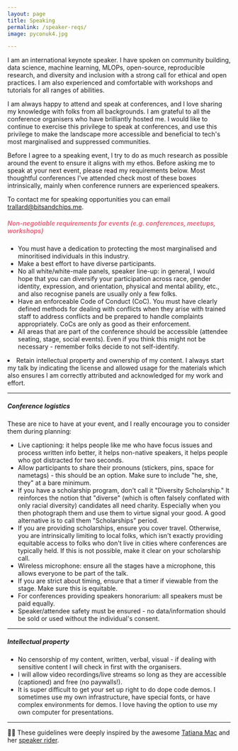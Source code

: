 ```yaml
---
layout: page
title: Speaking
permalink: /speaker-reqs/
image: pyconuk4.jpg

---
```


I am an international keynote speaker. I have spoken on community building, data science, machine learning, MLOPs, open-source, reproducible research, and diversity and inclusion with a strong call for ethical and open practices.
I am also experienced and comfortable with workshops and tutorials for all ranges of abilities.

I am always happy to attend and speak at conferences, and I love sharing my knowledge with folks from all backgrounds. I am grateful to all the conference organisers who have brilliantly hosted me. I would like to continue to exercise this privilege to speak at conferences, and use this privilege to make the landscape more accessible and beneficial to tech's most marginalised and suppressed communities.

Before I agree to a speaking event, I try to do as much research as possible around the event to ensure it aligns with my ethos. Before asking me to speak at your next event, please read my requirements below. Most thoughtful conferences I've attended check most of these boxes intrinsically, mainly when conference runners are experienced speakers. 

To contact me for speaking opportunities you can email <trallard@bitsandchips.me>.

<h5 style="color:#e96a80;"> Non-negotiable requirements for events (e.g. conferences, meetups, workshops)</h5>
<ul class='icon'>
<li>You must have a dedication to protecting the most marginalised and minoritised individuals in this industry. </li>
<li> Make a best effort to have diverse participants. </li>
<li>No all white/white-male panels, speaker line-up: in general, I would hope that you can diversify your participation across race, gender identity, expression, and orientation, physical and mental ability, etc., and also recognise panels are usually only a few folks.</li>
<li> Have an enforceable Code of Conduct (CoC). You must have clearly defined methods for dealing with conflicts when they arise with trained staff to address conflicts and be prepared to handle complaints appropriately. CoCs are only as good as their enforcement. </li>
<li>All areas that are part of the conference should be accessible (attendee seating, stage, social events). Even if you think this might not be necessary - remember folks decide to not self-identify.</li>
</ul>
<li> Retain intellectual property and ownership of my content. I always start my talk by indicating the license and allowed usage for the materials which also ensures I am correctly attributed and acknowledged for my work and effort.</li>

---

##### Conference logistics
These are nice to have at your event, and I really encourage you to consider them during planning:
<ul class='icon'>
<li> Live captioning: it helps people like me who have focus issues and process written info better, it helps non-native speakers, it helps people who got distracted for two seconds.</li>
<li> Allow participants to share their pronouns (stickers, pins, space for nametags) - this should be an option. Make sure to include "he, she, they" at a bare minimum.</li>
<li> If you have a scholarship program, don't call it "Diversity Scholarship." It reinforces the notion that "diverse" (which is often falsely conflated with only racial diversity) candidates all need charity. Especially when you then photograph them and use them to virtue signal your good. A good alternative is to call them "Scholarships" period.</li>
<li>If you are providing scholarships, ensure you cover travel. Otherwise, you are intrinsically limiting to local folks, which isn't exactly providing equitable access to folks who don't live in cities where conferences are typically held. If this is not possible, make it clear on your scholarship call.</li>
<li>Wireless microphone: ensure all the stages have a microphone, this allows everyone to be part of the talk.</li>
<li>If you are strict about timing, ensure that a timer if viewable from the stage. Make sure this is equitable.</li>
<li>For conferences providing speakers honorarium: all speakers must be paid equally.</li>
<li>Speaker/attendee safety must be ensured - no data/information should be sold or used without the individual's consent.</li>
</ul>

---

##### Intellectual property

<ul class='icon'>
<li>No censorship of my content, written, verbal, visual - if dealing with sensitive content I will check in first with the organisers.</li>
<li>I will allow video recordings/live streams so long as they are accessible (captioned) and free (no paywalls!).</li>
<li>It is super difficult to get your set up right to do dope code demos. I sometimes use my own infrastructure, have special fonts, or have complex environments for demos. I love having the option to use my own computer for presentations.</li>
</ul>

---

🙏🏼 These guidelines were deeply inspired by the awesome [Tatiana Mac](https://tatianamac.com/speaking/) and her [speaker rider](https://gist.github.com/tatianamac/493ca668ee7f7c07a5b282f6d9132552).